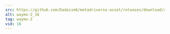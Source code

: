 ```yaml
---
src: https://github.com/Dadaism6/metadriverse-asset/releases/download/assetsv1.0.2/waymo-2_16.mp4
alt: waymo-2_16
tag: waymo-2
vid: 16
---
```

